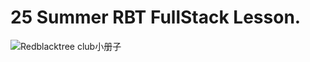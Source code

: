 # 25 Summer RBT FullStack Lesson.

![Redblacktree  club小册子](https://github.com/user-attachments/assets/34f2b33f-689d-4b6f-a8d8-aa45d657cd63)

